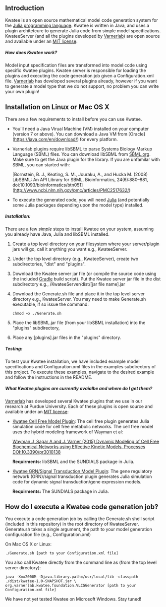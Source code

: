 Introduction
-------------

Kwatee is an open source mathematical model code generation system for the [Julia programming language](http://julialang.org).  Kwatee is written in Java, and uses a plugin architetcure to generate Julia code from simple model specifications. KwateeServer (and all the plugins developed by [Varnerlab](http://www.varnerlab.org)) are open source and available under an [MIT license](https://opensource.org/licenses/MIT). 

##### How does Kwatee work?

Model input specification files are transformed into model code using specific Kwatee plugins. Kwatee server is responsible for loading the plugins and executing the code generation job given a Configuration.xml file. [Varnerlab](http://www.varnerlab.org) has developed several plugins already, however if you want to generate a model type that we do not support, no problem you can write your own plugin!

Installation on Linux or Mac OS X
--------------
There are a few requirements to install before you can use Kwatee.

* You'll need a Java Virual Machine (VM) installed on your computer (version 7 or above). You can download a Java VM from [Oracle] (https://java.com/en/download/) for every platform.
* Varnerlab plugins require libSBML to parse Systems Biology Markup Language (SBML) files. You can download libSBML from [SBML.org](http://sbml.org/Software/libSBML). Make sure to get the Java plugin for the library. If you are unfamilar with SBML, you can started with:

	[Bornstein, B. J., Keating, S. M., Jouraku, A., and Hucka M. (2008) LibSBML: An API Library for SBML. Bioinformatics, 24(6):880–881, doi:10.1093/bioinformatics/btn051] (http://www.ncbi.nlm.nih.gov/pmc/articles/PMC2517632/)

* To execute the generated code, you will need [Julia](http://julialang.org) (and potentially some Julia packages depending upon the model type) installed.

##### Installation:
There are a few *simple* steps to install Kwatee on your system, assuming you already have Java, Julia and libSBML installed.

1. Create a top level directory on your filesystem where your server/plugin jars will go, call it anything you want e.g., KwateeServer.
2. Under the top level directory (e.g., KwateeServer), create two subdirectories, "dist" and "plugins".  
3. Download the Kwatee server jar file (or compile the source code using the included [Gradle](http://gradle.org) build script). Put the Kwatee server jar file in the dist subdirectory e.g., /KwateeServer/dist/[jar file name].jar
4. Download the Generate.sh file and place it in the top level server directory e.g., KwateeServer. You may need to make Generate.sh executable, if so issue the command:

	~~~
	chmod +x ./Generate.sh
	~~~
	
5. Place the libSBML.jar file (from your libSBML installation) into the "plugins" subdirectory,
6. Place any [plugins].jar files in the "plugins" directory.

##### Testing:

To test your Kwatee installation, we have included example model specifications and Configuration.xml files in the examples subdirectory of this project. To execute these examples, navigate to the desired example and follow the instructions in the README.
	
##### What Kwatee plugins are currently avaialbe and where do I get them?

[Varnerlab](http://www.varnerlab.org) has developed several Kwatee plugins that we use in our research at Purdue University. Each of these plugins is open source and available under an [MIT license](https://opensource.org/licenses/MIT):

* [Kwatee Cell Free Model Plugin](https://github.com/varnerlab/Kwatee-CellFreeModel-Plugin): The cell free plugin generates Julia simulation code for cell free metabolic networks. The cell free model uses the hybrid modeling framework of Wayman et al:

	[Wayman J, Sagar A and J. Varner (2015) Dynamic Modeling of Cell Free Biochemical Networks using Effective Kinetic Models. Processes DOI:10.3390/pr3010138](http://www.mdpi.com/2227-9717/3/1/138)
	
	__Requirments:__ libSBML and the SUNDIALS package in Julia.

* [Kwatee GRN/Signal Transduction Model Plugin](https://github.com/varnerlab/Kwatee-GRN-Plugin): The gene regulatory network (GRN)/signal transduction plugin generates Julia simulation code for dynamic signal transduction/gene expression models. 

	__Requirments:__ The SUNDIALS package in Julia.


How do I execute a Kwatee code generation job?
-----------

You execute a code generation job by calling the Generate.sh shell script (included in this repository) in the root directory of KwateeServer. Generate.sh takes a single argument, the path to your model generation configuration file (e.g., Configuration.xml)

On Mac OS X or Linux:

~~~
./Generate.sh [path to your Configuration.xml file]
~~~

You also call Kwatee directly from the command line as (from the top level server directory):

~~~
java -Xmx2000M -Djava.library.path=/usr/local/lib -classpath ./dist/kwatee-1.0-SNAPSHOT.jar \
org.varnerlab.kwatee.foundation.VLCGGenerator [path to your Configuration.xml file]
~~~

We have not yet tested Kwatee on Microsoft Windows. Stay tuned!

